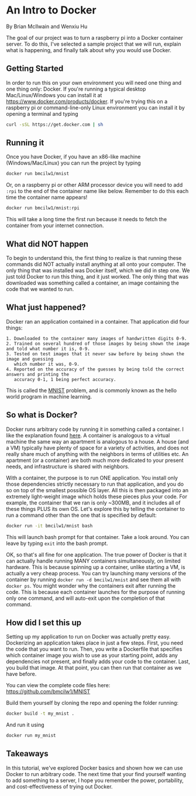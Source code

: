 An Intro to Docker
==================

By Brian McIlwain and Wenxiu Hu

The goal of our project was to turn a raspberry pi into a Docker container server. To do this, I've selected a sample project that we will run, explain what is happening, and finally talk about why you would use Docker.

Getting Started
---------------

In order to run this on your own environment you will need one thing and one thing only: Docker. If you're running a typical desktop Mac/Linux/Windows you can install it at https://www.docker.com/products/docker. If you're trying this on a raspberry pi or command-line-only Linux environment you can install it by opening a terminal and typing

```bash
curl -sSL https://get.docker.com | sh
```

Running it
----------

Once you have Docker, if you have an x86-like machine (Windows/Mac/Linux) you can run the project by typing

```bash
docker run bmcilw1/mnist
```

Or, on a raspberry pi or other ARM processor device you will need to add `:rpi` to the end of the container name like below. Remember to do this each time the container name appears!

```bash
docker run bmcilw1/mnist:rpi

```

This will take a long time the first run because it needs to fetch the container from your internet connection.

What did NOT happen
-------------------

To begin to understand this, the first thing to realize is that running these commands did NOT actually install anything at all onto your computer. The only thing that was installed was Docker itself, which we did in step one. We just told Docker to run this thing, and it just worked. The only thing that was downloaded was something called a container, an image containing the code that we wanted to run.

What just happened?
-------------------

Docker ran an application contained in a container. That application did four things:

    1. Downloaded to the container many images of handwritten digits 0-9.
    2. Trained on several hundred of those images by being shown the image and told what number it is, 0-9.
    3. Tested on test images that it never saw before by being shown the image and guessing 
       which number it was, 0-9.
    4. Reported on the accuracy of the guesses by being told the correct answers and printing the 
       accuracy 0-1, 1 being perfect accuracy.

This is called the [MNIST](https://en.wikipedia.org/wiki/MNIST_database) problem, and is commonly known as the hello world program in machine learning.

So what is Docker?
---------------

Docker runs arbitrary code by running it in something called a container. I like the explanation found [here](https://blog.docker.com/2016/03/containers-are-not-vms/). A container is analogous to a virtual machine the same way an apartment is analogous to a house. A house (and a VM) typically have plenty of space for a variety of activities, and does not really share much of anything with the neighbors in terms of utilities etc. An apartment (or a container) are both much more dedicated to your present needs, and infrastructure is shared with neighbors. 

With a container, the purpose is to run ONE application. You install only those dependencies strictly necessary to run that application, and you do so on top of the smallest possible OS layer. All this is then packaged into an extremely light-weight image which holds these pieces plus your code. For example, the container that we ran is only ~300MB, and it includes all of these things PLUS its own OS. Let's explore this by telling the container to run a command other than the one that is specified by default:

```bash
docker run -it bmcilw1/mnist bash
```

This will launch bash prompt for that container. Take a look around. You can leave by typing `exit` into the bash prompt.

OK, so that's all fine for one application. The true power of Docker is that it can actually handle running MANY containers simultaneously, on limited hardware. This is because spinning up a container, unlike starting a VM, is actually a very cheap process. You can try launching many versions of the container by running `docker run -d bmcilw1/mnist` and see them all with `docker ps`. You might wonder why the containers exit after running the code. This is because each container launches for the purpose of running only one command, and will auto-exit upon the completion of that command.

How did I set this up
---------------------

Setting up my application to run on Docker was actually pretty easy. Dockerizing an application takes place in just a few steps. First, you need the code that you want to run. Then, you write a Dockerfile that specifies which container image you wish to use as your starting point, adds any dependencies not present, and finally adds your code to the container. Last, you build that image. At that point, you can then run that container as we have before.

You can view the complete code files here: https://github.com/bmcilw1/MNIST

Build them yourself by cloning the repo and opening the folder running:

```bash
docker build -t my_mnist .
```

And run it using

```bash
docker run my_mnist
```

Takeaways
---------

In this tutorial, we've explored Docker basics and shown how we can use Docker to run arbitrary code. The next time that your find yourself wanting to add something to a server, I hope you remember the power, portability, and cost-effectiveness of trying out Docker.
